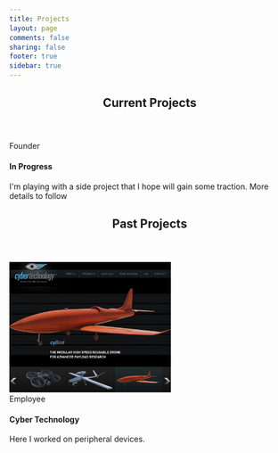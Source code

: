 ```yaml
---
title: Projects
layout: page
comments: false
sharing: false
footer: true
sidebar: true
---
```


<header class="page-header">
  <h2>Current Projects</h2>
</header>

<div class="row">
  <div class="col-md-4">
    <div class="thumbnail">
      <div class="caption">
        <span class="label label-info pull-right">Founder</span>
        <h4>In Progress</h4>
        <p>I'm playing with a side project that I hope will gain some traction. More details to follow</p>
      </div>
    </div>
  </div>
</div>

<header class="page-header">
  <h2>Past Projects</h2>
</header>

<div class="row">
  <div class="col-md-4">
    <div class="thumbnail">
      <a href="http://www.cybertechuav.com.au/" target="_blank"><img src="/images/projects/cybertech.png" class="img-responsive" alt="Cyber Technology"/></a>
      <div class="caption">
        <span class="label label-info pull-right">Employee</span>
        <h4>Cyber Technology</h4>
        <p>Here I worked on peripheral devices.</p>
      </div>
    </div>
  </div>
</div>

